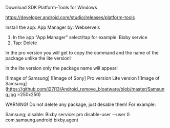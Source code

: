 Download SDK Platform-Tools for Windows

https://developer.android.com/studio/releases/platform-tools

Install the app:
App Manager
by: Webserveis

1. In the app "App Manager" select/tap for example:
Bixby service
2. Tap:
Delete

In the pro version you will get to copy the command and the name
of the package unlike the lite version!

In the lite version only the package name will appear!

![Image of Samsung] ![Image of Sony]
Pro version         Lite version
![Image of Samsung](https://github.com/i27i13/Android_remove_bloatware/blob/master/Samsung.jpg =250x250)



WARNING!
Do not delete any package, just desable them!
For example:

Samsung; disable:
Bixby service:
pm disable-user --user 0 com.samsung.android.bixby.agent

